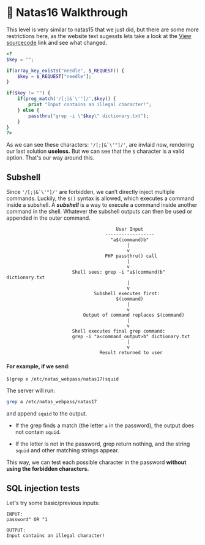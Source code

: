 # 🔐 Natas16 Walkthrough

This level is very similar to natas15 that we just did, but there are some more restrictions here, as the website text sugessts lets take a look at the [View sourcecode](http://natas16.natas.labs.overthewire.org/index-source.html) link and see what changed.

```php
<?
$key = "";

if(array_key_exists("needle", $_REQUEST)) {
    $key = $_REQUEST["needle"];
}

if($key != "") {
    if(preg_match('/[;|&`\'"]/',$key)) {
        print "Input contains an illegal character!";
    } else {
        passthru("grep -i \"$key\" dictionary.txt");
    }
}
?>
```

As we can see these characters:
`` '/[;|&`\'"]/' ``, 
 are invlaid now, rendering our last solution **useless.** But we can see that the `$` character is a valid option. That's our way around this.

 ## Subshell

Since `` '/[;|&`\'"]/' `` are forbidden, we can’t directly inject multiple commands. Luckily, the `$()` syntax is allowed, which executes a command inside a subshell. A ***subshell*** is a way to execute a command inside another command in the shell. Whatever the subshell outputs can then be used or appended in the outer command.

```shell
                                        User Input
                                    ------------------
                                      "a$(command)b"
                                            |
                                            v
                                    PHP passthru() call
                                            |
                                            v
                        Shell sees: grep -i "a$(command)b" dictionary.txt
                                            |
                                            v
                                Subshell executes first:
                                        $(command)
                                            |
                                            v
                            Output of command replaces $(command)
                                            |
                                            v
                        Shell executes final grep command:
                        grep -i "a<command_output>b" dictionary.txt
                                            |
                                            v
                                  Result returned to user

```

#### For example, if we send:

```shell
$(grep e /etc/natas_webpass/natas17)squid
```

The server will run:
```bash
grep a /etc/natas_webpass/natas17
```
and append `squid` to the output.
- If the grep finds a match (the letter `a` in the password), the output does not contain `squid`.

- If the letter is not in the password, grep return nothing, and the string `squid` and other matching strings appear.

This way, we can test each possible character in the password **without using the forbidden characters.** 

 ## SQL injection tests
Let's try some basic/previous inputs:

```
INPUT:
password" OR "1

OUTPUT:
Input contains an illegal character!

```


